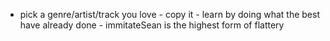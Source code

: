 - pick a genre/artist/track you love - copy it - learn by doing what the best have already done - immitateSean is the highest form of flattery